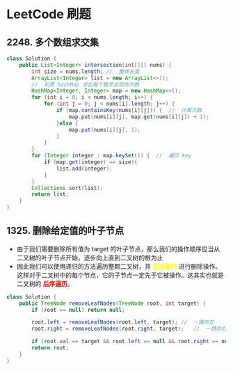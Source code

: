 # LeetCode 刷题

## 2248. 多个数组求交集

```java
class Solution {
    public List<Integer> intersection(int[][] nums) {
        int size = nums.length;	//	整体长度
        ArrayList<Integer> list = new ArrayList<>();
        //	利用 hashMap 求出每个数字出现的次数
        HashMap<Integer, Integer> map = new HashMap<>();
        for (int i = 0; i < nums.length; i++) {
            for (int j = 0; j < nums[i].length; j++) {
                if (map.containsKey(nums[i][j])) {	//	计算次数
                    map.put(nums[i][j], map.get(nums[i][j]) + 1);
                }else {
                    map.put(nums[i][j], 1);
                }
            }
        }
        for (Integer integer : map.keySet()) {	//	遍历 key
            if (map.get(integer) == size){
                list.add(integer);
            }
        }
        Collections.sort(list);
        return list;
    }
}
```

## 1325. 删除给定值的叶子节点

- 由于我们需要删除所有值为 target 的叶子节点，那么我们的操作顺序应当从二叉树的叶子节点开始，逐步向上直到二叉树的根为止
- 因此我们可以使用递归的方法遍历整颗二叉树，并 <font color="yellow">**在回溯时**</font> 进行删除操作。这样对于二叉树中的每个节点，它的子节点一定先于它被操作。这其实也就是二叉树的 <font color="red">**后序遍历**</font>。

```java
class Solution {
    public TreeNode removeLeafNodes(TreeNode root, int target) {
        if (root == null) return null;

        root.left = removeLeafNodes(root.left, target);	//	一路向左
        root.right = removeLeafNodes(root.right, target);	//	一路向右

        if (root.val == target && root.left == null && root.right == null) return null;	//	删除条件！！！
        return root;
    }
}
```




